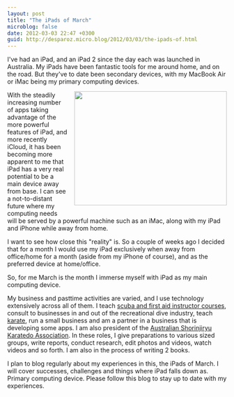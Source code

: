 ```yaml
---
layout: post
title: "The iPads of March"
microblog: false
date: 2012-03-03 22:47 +0300
guid: http://desparoz.micro.blog/2012/03/03/the-ipads-of.html
---
```

<p>I've had an iPad, and an iPad 2 since the day each was launched in Australia. My iPads have been fantastic tools for me around home, and on the road. But they've to date been secondary devices, with my MacBook Air or iMac being my primary computing devices.</p>
<div class="separator" style="clear: both; text-align: right;"><a style="clear: right; float: right; margin-bottom: 1em; margin-left: 1em;" target="_self" href="http://www.desparoz.me/wp-content/uploads/2012/03/wpid-Photo-04032012-317-PM.jpg"><img id="blogsy-1330835877982.3645" height="262" alt="" width="350" class="alignright" src="http://www.desparoz.me/wp-content/uploads/2012/03/wpid-Photo-04032012-317-PM.jpg"></a></div>
<p>With the steadily increasing number of apps taking advantage of the more powerful features of iPad, and more recently iCloud, it has been becoming more apparent to me that iPad has a very real potential to be a main device away from base. I can see a not-to-distant future where my computing needs will be served by a powerful machine such as an iMac, along with my iPad and iPhone while away from home.</p>
<p>I want to see how close this "reality" is. So a couple of weeks ago I decided that for a month I would use my iPad exclusively when away from office/home for a month (aside from my iPhone of course), and as the preferred device at home/office.</p>
<p>So, for me March is the month I immerse myself with iPad as my main computing device.</p>
<p>My business and pasttime activities are varied, and I use technology extensively across all of them. I teach <a href="http://divingidc.com" target="_self" title="">scuba and first aid instructor courses</a>, consult to businesses in and out of the recreational dive industry, teach <a href="http://kengokan.com" target="_self" title="">karate</a>, run a small business and am a partner in a business that is developing some apps. I am also president of the <a href="http://www.shorinjiryu.au" target="_self" title="">Australian Shorinjiryu Karatedo Association</a>. In these roles, I give preparations to various sized groups, write reports, conduct research, edit photos and videos, watch videos and so forth. I am also in the process of writing 2 books.</p>
<p>I plan to blog regularly about my experiences in this, the iPads of March. I will cover successes, challenges and things where iPad falls down as. Primary computing device. Please follow this blog to stay up to date with my experiences.</p>
<p>&nbsp;</p>
